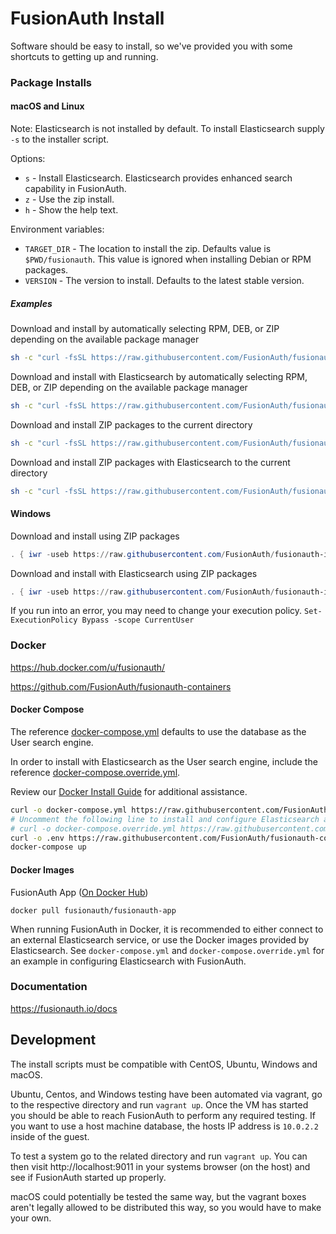 # FusionAuth Install

Software should be easy to install, so we've provided you with some shortcuts to getting up and running. 

### Package Installs

#### macOS and Linux

Note: Elasticsearch is not installed by default. To install Elasticsearch supply `-s` to the installer script.

Options:

* `s` - Install Elasticsearch. Elasticsearch provides enhanced search capability in FusionAuth.
* `z` - Use the zip install.
* `h` - Show the help text.

Environment variables:

* `TARGET_DIR` - The location to install the zip. Defaults value is `$PWD/fusionauth`. This value is ignored when installing Debian or RPM packages.
* `VERSION` - The version to install. Defaults to the latest stable version.

##### Examples

Download and install by automatically selecting RPM, DEB, or ZIP depending on the available package manager
```bash
sh -c "curl -fsSL https://raw.githubusercontent.com/FusionAuth/fusionauth-install/master/install.sh | sh"
```

Download and install with Elasticsearch by automatically selecting RPM, DEB, or ZIP depending on the available package manager
```bash
sh -c "curl -fsSL https://raw.githubusercontent.com/FusionAuth/fusionauth-install/master/install.sh | sh -s - -s"
```

Download and install ZIP packages to the current directory
```bash
sh -c "curl -fsSL https://raw.githubusercontent.com/FusionAuth/fusionauth-install/master/install.sh | sh -s - -z"
```

Download and install ZIP packages with Elasticsearch to the current directory
```bash
sh -c "curl -fsSL https://raw.githubusercontent.com/FusionAuth/fusionauth-install/master/install.sh | sh -s - -zs"
```

#### Windows

Download and install using ZIP packages
```powershell
. { iwr -useb https://raw.githubusercontent.com/FusionAuth/fusionauth-install/master/install.ps1 } | iex; install
```

Download and install with Elasticsearch using ZIP packages
```powershell
. { iwr -useb https://raw.githubusercontent.com/FusionAuth/fusionauth-install/master/install.ps1 } | iex; install -includeSearch 1
```

If you run into an error, you may need to change your execution policy. `Set-ExecutionPolicy Bypass -scope CurrentUser`

### Docker

https://hub.docker.com/u/fusionauth/

https://github.com/FusionAuth/fusionauth-containers

#### Docker Compose
The reference [docker-compose.yml](https://raw.githubusercontent.com/FusionAuth/fusionauth-containers/master/docker/fusionauth/docker-compose.yml) defaults to use the database as the User search engine.

In order to install with Elasticsearch as the User search engine, include the reference  [docker-compose.override.yml](https://raw.githubusercontent.com/FusionAuth/fusionauth-containers/master/docker/fusionauth/docker-compose.override.yml).

Review our [Docker Install Guide](https://fusionauth.io/docs/v1/tech/installation-guide/docker) for additional assistance.

```bash
curl -o docker-compose.yml https://raw.githubusercontent.com/FusionAuth/fusionauth-containers/master/docker/fusionauth/docker-compose.yml
# Uncomment the following line to install and configure Elasticsearch as the User search engine
# curl -o docker-compose.override.yml https://raw.githubusercontent.com/FusionAuth/fusionauth-containers/master/docker/fusionauth/docker-compose.override.yml
curl -o .env https://raw.githubusercontent.com/FusionAuth/fusionauth-containers/master/docker/fusionauth/.env
docker-compose up
```

#### Docker Images

FusionAuth App ([On Docker Hub](https://hub.docker.com/r/fusionauth/fusionauth-app/))

```
docker pull fusionauth/fusionauth-app
```

When running FusionAuth in Docker, it is recommended to either connect to an external Elasticsearch service, or use the Docker images provided by Elasticsearch. See `docker-compose.yml` and `docker-compose.override.yml` for an example in configuring Elasticsearch with FusionAuth. 

### Documentation

https://fusionauth.io/docs

## Development

The install scripts must be compatible with CentOS, Ubuntu, Windows and macOS.

Ubuntu, Centos, and Windows testing have been automated via vagrant, go to the respective directory and run `vagrant up`. Once the VM has started you should be able to reach FusionAuth to perform any required testing. If you want to use a host machine database, the hosts IP address is `10.0.2.2` inside of the guest.

To test a system go to the related directory and run `vagrant up`. You can then visit http://localhost:9011 in your systems browser (on the host) and see if FusionAuth started up properly.

macOS could potentially be tested the same way, but the vagrant boxes aren't legally allowed to be distributed this way, so you would have to make your own. 
